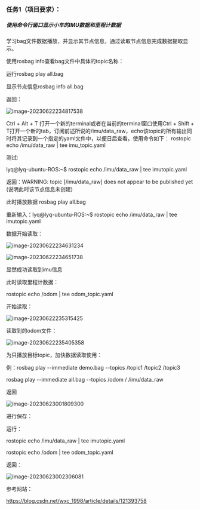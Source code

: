 ### 任务1（项目要求）：

##### 使用命令行窗口显示小车的IMU数据和里程计数据

学习bag文件数据播放，并显示其节点信息，通过读取节点信息完成数据提取显示。

使用rosbag info查看bag文件中具体的topic名称：

运行rosbag play all.bag

显示节点信息rosbag info all.bag

返回：

![image-20230622234817538](H:\Code_data\ROS_project\ros_learning\图片库\image-20230622234817538.png)

Ctrl + Alt + T 打开一个新的terminal或者在当前的terminal窗口使用Ctrl + Shift + T打开一个新的tab，订阅前述所说的/imu/data_raw，echo该topic的所有输出同时将其记录到一个指定的yaml文件中，以便日后查看。使用命令如下：
rostopic echo /imu/data_raw | tee imu_topic.yaml  

测试:

lyq@lyq-ubuntu-ROS:~$ rostopic echo /imu/data_raw | tee imutopic.yaml

返回：WARNING: topic [/imu/data_raw] does not appear to be published yet   (说明此时该节点信息未创建)

此时播放数据  rosbag play all.bag

重新输入：lyq@lyq-ubuntu-ROS:~$ rostopic echo /imu/data_raw | tee imutopic.yaml

数据开始读取：

![image-20230622234631234](H:\Code_data\ROS_project\ros_learning\图片库\image-20230622234631234.png)

![image-20230622234651738](H:\Code_data\ROS_project\ros_learning\图片库\image-20230622234651738.png)

显然成功读取到imu信息



此时读取里程计数据：

rostopic echo /odom | tee odom_topic.yaml  

开始读取：

![image-20230622235315425](H:\Code_data\ROS_project\ros_learning\图片库\image-20230622235315425.png)

读取到的odom文件：

![image-20230622235405358](H:\Code_data\ROS_project\ros_learning\图片库\image-20230622235405358.png)



为只播放目标topic，加快数据读取使用：

例：rosbag play --immediate demo.bag --topics /topic1 /topic2 /topic3 

rosbag play --immediate all.bag --topics /odom / /imu/data_raw

返回

![image-20230623001809300](H:\Code_data\ROS_project\ros_learning\图片库\image-20230623001809300.png)



进行保存：

运行：

rostopic echo /imu/data_raw | tee imutopic.yaml

rostopic echo /odom | tee odom_topic.yaml  

返回：

![image-20230623002306081](H:\Code_data\ROS_project\ros_learning\图片库\image-20230623002306081.png)

参考网站：

https://blog.csdn.net/wxc_1998/article/details/121393758







